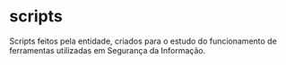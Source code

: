 # scripts
Scripts feitos pela entidade, criados para o estudo do funcionamento de ferramentas utilizadas em Segurança da Informação.
